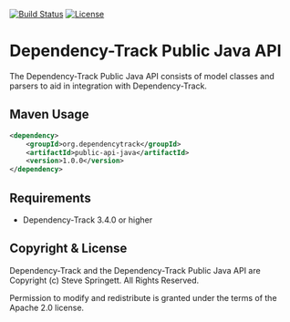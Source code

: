 [![Build Status](https://travis-ci.org/DependencyTrack/public-api-java.svg?branch=master)](https://travis-ci.org/DependencyTrack/public-api-java)
[![License](https://img.shields.io/badge/license-Apache%202.0-brightgreen.svg)][License]

Dependency-Track Public Java API
=========

The Dependency-Track Public Java API consists of model classes and parsers to aid in integration with Dependency-Track.

Maven Usage
-------------------

```xml
<dependency>
    <groupId>org.dependencytrack</groupId>
    <artifactId>public-api-java</artifactId>
    <version>1.0.0</version>
</dependency>
```

Requirements
-------------------

- Dependency-Track 3.4.0 or higher

Copyright & License
-------------------

Dependency-Track and the Dependency-Track Public Java API are Copyright (c) Steve Springett. All Rights Reserved.

Permission to modify and redistribute is granted under the terms of the Apache 2.0 license.

  [license-image]: https://img.shields.io/badge/license-apache%20v2-brightgreen.svg
  [License]: https://github.com/DependencyTrack/public-api-java/blob/master/LICENSE
